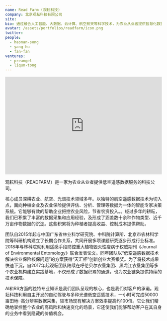 ```yaml
---
name: Read Farm (观耘科技)
company: 北京观耘科技有限公司
site: 
bio: 通过融合人工智能、大数据、云计算、航空航天等科学技术，为农业从业者提供智慧化数据解决方案
avatar: /assets/portfolios/readfarm/icon.png
twitter: 
people:
  - haonan-song
  - yang-hu
  - fan-fan
ventures:
  - preangel
  - liqun-tong
---
```


<div class="zoom-container" style="
    position: relative;
    padding-bottom:56.25%;
    padding-top:30px;
    height:0;
    overflow:hidden;
">
  <iframe
    src="https://v.qq.com/txp/iframe/player.html?vid=c3026ag0k7i"
    width='864'
    height='486'
    allowfullscreen="true"
    webkitallowfullscreen
    frameborder="0"
    style="
      position: absolute;
      top:0;
      left:0;
      width:100%;
      height:100%;
    "
  ></iframe>
</div>

观耘科技（READFARM）是一家为农业从业者提供低空遥感数据服务的科技公司。

核心成员深耕农业、航空、光谱技术领域多年。以独特的航空遥感数据技术为切入点，面向种植企业及农业保险提供评估、分析、管理等数据为一体的智能专家决策系统。它能够有效的帮助企业把控农业风险，节省农资投入。。经过多年的耕耘，我们已积累了丰富的数据采集和应用经验，及形成了涵盖数十余种作物类型、近千万亩作物数据的沉淀。这些积累将为种植者提高收益、控制成本提供帮助。

团队自2015年起与中国广东省林业科学研究院、中科院计算所、北京市农林科学院等科研机构建立了长期合作关系，共同开展多项课题研究逐步形成行业标准。2018年与林科院就利用遥感手段防控重大植物毁灭性疫病于权威期刊《Journal of Environmental Entomology》联合发表论文。同年团队以“低空遥感数据技术解决农业保险核保问题”的方案获得“天汇杯”创新创业大赛银奖。为了将技术成果快速下沉，自2017年起观耘团队陆续在呼伦贝尔农垦集团、黑龙江农垦集团等多个农业机构建立实践基地，不仅形成了数据积累的通道，也为农业链条提供持续的技术保障。

AI和RS方面的独特专业知识是我们团队呈现的核心，也是我们对客户的承诺。观耘科技利用自主开发的自动驾驶与多种光谱低空遥感技术，一小时可完成50000亩田地··高分辨率数据采集，较市场现有解决方案效率提高约100倍。它让我们精确地掌控整个农业的高风险和快速变化的场景，它还使我们能够帮助客户在其自身的业务中看到隐藏的价值机会。
